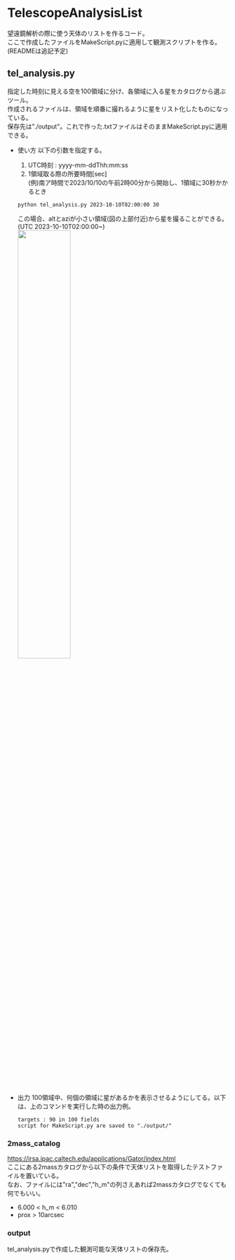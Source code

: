 # TelescopeAnalysisList
望遠鏡解析の際に使う天体のリストを作るコード。  
ここで作成したファイルをMakeScript.pyに適用して観測スクリプトを作る。  
(READMEは追記予定)

## tel_analysis.py
指定した時刻に見える空を100領域に分け、各領域に入る星をカタログから選ぶツール。  
作成されるファイルは、領域を順番に撮れるように星をリスト化したものになっている。  
保存先は"./output"。これで作った.txtファイルはそのままMakeScript.pyに適用できる。
- 使い方
  以下の引数を指定する。
  1. UTC時刻 : yyyy-mm-ddThh:mm:ss
  2. 1領域取る際の所要時間[sec]  
  (例)南ア時間で2023/10/10の午前2時00分から開始し、1領域に30秒かかるとき
  ```
  python tel_analysis.py 2023-10-10T02:00:00 30
  ```
  この場合、altとaziが小さい領域(図の上部付近)から星を撮ることができる。(UTC 2023-10-10T02:00:00~)  
  <img src="https://github.com/tomo729310/TelescopeAnalysisList/assets/95862047/dce94add-fa47-4567-b42e-8f333dd51d62" width="50%" />

- 出力
  100領域中、何個の領域に星があるかを表示させるようにしてる。以下は、上のコマンドを実行した時の出力例。
  ```
  targets : 90 in 100 fields
  script for MakeScript.py are saved to "./output/" 
  ```

### 2mass_catalog
https://irsa.ipac.caltech.edu/applications/Gator/index.html  
ここにある2massカタログから以下の条件で天体リストを取得したテストファイルを置いている。  
なお、ファイルには"ra","dec","h_m"の列さえあれば2massカタログでなくても何でもいい。
  - 6.000 < h_m < 6.010
  - prox > 10arcsec

### output
tel_analysis.pyで作成した観測可能な天体リストの保存先。
